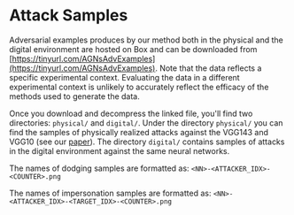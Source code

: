 # Attack Samples

Adversarial examples produces by our method both in the physical and 
the digital environment are hosted on Box and can be downloaded from 
[https://tinyurl.com/AGNsAdvExamples](https://tinyurl.com/AGNsAdvExamples). Note that the data reflects a specific experimental 
context. Evaluating the data in a different experimental context is 
unlikely to accurately reflect the efficacy of the methods used to 
generate the data.

Once you download and decompress the linked file, you'll find two 
directories: `physical/` and `digital/`. Under the directory 
`physical/` you can find the samples of physically realized attacks 
against the VGG143 and VGG10 (see our 
[paper](https://users.ece.cmu.edu/~mahmoods/publications/tops19-adv-ml.pdf)). The directory `digital/` contains samples of attacks in the 
digital environment against the same neural networks.

The names of dodging samples are formatted as:
`<NN>-<ATTACKER_IDX>-<COUNTER>.png`

The names of impersonation samples are formatted as:
`<NN>-<ATTACKER_IDX>-<TARGET_IDX>-<COUNTER>.png`
